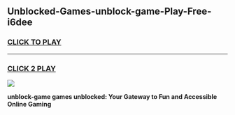 
## Unblocked-Games-unblock-game-Play-Free-i6dee
<h3>
<a href="https://premium76.site?title=unblock-game&ref=18A1">CLICK TO PLAY</a></h3>
<hr>

<h3>
<a href="https://premium76.site?title=unblock-game&ref=18A1">CLICK 2 PLAY</a>
  
</h3>

<a href="https://premium76.site?title=unblock-game&ref=18A1"><img src="https://clearcache.store/games.png"></a>


**unblock-game games unblocked: Your Gateway to Fun and Accessible Online Gaming**
